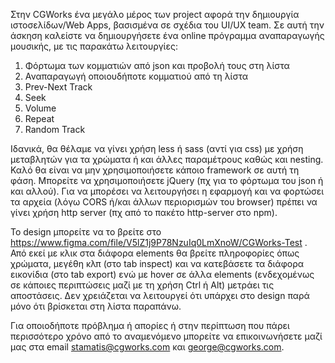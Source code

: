 Στην CGWorks ένα μεγάλο μέρος των project αφορά την δημιουργία ιστοσελίδων/Web Apps, βασισμένα σε σχέδια του UI/UX team. 
Σε αυτή την άσκηση καλείστε να δημιουργήσετε ένα online πρόγραμμα αναπαραγωγής μουσικής, με τις παρακάτω λειτουργίες:

1. Φόρτωμα των κομματιών από json και προβολή τους στη λίστα
2. Αναπαραγωγή οποιουδήποτε κομματιού από τη λίστα
3. Prev-Next Track
4. Seek
5. Volume
6. Repeat
7. Random Track

Ιδανικά, θα θέλαμε να γίνει χρήση less ή sass (αντί για css) με χρήση μεταβλητών για τα χρώματα ή και άλλες παραμέτρους 
καθώς και nesting. Καλό θα είναι να μην χρησιμοποιήσετε κάποιο framework σε αυτή τη φάση. Μπορείτε να χρησιμοποιήσετε 
jQuery (πχ για το φόρτωμα του json ή και αλλού). Για να μπορέσει να λειτουργήσει η εφαρμογή και να φορτώσει τα αρχεία 
(λόγω CORS ή/και άλλων περιορισμών του browser) πρέπει να γίνει χρήση http server (πχ από το πακέτο http-server στο npm).

Το design μπορείτε να το βρείτε στο https://www.figma.com/file/V5lZ1j9P78NzuIq0LmXnoW/CGWorks-Test . 
Από εκεί με κλικ στα διάφορα elements θα βρείτε πληροφορίες όπως χρώματα, μεγέθη κλπ (στο tab inspect) και να κατεβάσετε
τα διάφορα εικονίδια (στο tab export) ενώ με hover σε άλλα elements (ενδεχομένως σε κάποιες περιπτώσεις μαζί με τη χρήση 
Ctrl ή Alt) μετράει τις αποστάσεις. Δεν χρειάζεται να λειτουργεί ότι υπάρχει στο design παρά μόνο ότι βρίσκεται στη 
λίστα παραπάνω.

Για οποιοδήποτε πρόβλημα ή απορίες ή στην περίπτωση που πάρει περισσότερο χρόνο από το αναμενόμενο μπορείτε να 
επικοινωνήσετε μαζί μας στα email stamatis@cgworks.com και george@cgworks.com.


